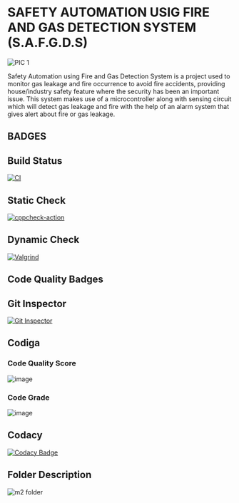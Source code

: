 # SAFETY AUTOMATION USIG FIRE AND GAS DETECTION SYSTEM (S.A.F.G.D.S)

![PIC 1](https://user-images.githubusercontent.com/98836479/157355620-c225d791-0d95-4d55-b76b-7a3ee6028a76.PNG)

Safety Automation using Fire and Gas Detection System is a project used to monitor gas leakage and fire occurrence to avoid fire accidents, providing house/industry safety feature where the security has been an important issue. This system makes use of a microcontroller along with sensing circuit which will detect gas leakage and fire with the help of an alarm system that gives alert about fire or gas leakage.

## BADGES

## Build Status

[![CI](https://github.com/Koushika-B/M2-EmbSys/actions/workflows/build.yml/badge.svg?branch=main)](https://github.com/Koushika-B/M2-EmbSys/actions/workflows/build.yml)

## Static Check

[![cppcheck-action](https://github.com/Koushika-B/M2-EmbSys/actions/workflows/cppcheck.yml/badge.svg?branch=main)](https://github.com/Koushika-B/M2-EmbSys/actions/workflows/cppcheck.yml)

## Dynamic Check

[![Valgrind](https://github.com/Koushika-B/M2-EmbSys/actions/workflows/codequality.yml/badge.svg?branch=main)](https://github.com/Koushika-B/M2-EmbSys/actions/workflows/codequality.yml)

## Code Quality Badges

## Git Inspector

[![Git Inspector](https://github.com/Koushika-B/M2-EmbSys/actions/workflows/gitinspector.yml/badge.svg?branch=main)](https://github.com/Koushika-B/M2-EmbSys/actions/workflows/gitinspector.yml)

## Codiga

### Code Quality Score

![image](https://user-images.githubusercontent.com/98836479/157359425-9d6e7ffe-4ebd-40ae-9599-7aec991eb60e.png)

### Code Grade

![image](https://user-images.githubusercontent.com/98836479/157359517-e3031123-5dbf-4b3a-bbc7-bf00b527655f.png)

## Codacy

[![Codacy Badge](https://app.codacy.com/project/badge/Grade/6bba263c214d43ef94da6b6b8056ffbf)](https://www.codacy.com/gh/Koushika-B/M2-EmbSys/dashboard?utm_source=github.com&amp;utm_medium=referral&amp;utm_content=Koushika-B/M2-EmbSys&amp;utm_campaign=Badge_Grade)

## Folder Description

![m2 folder](https://user-images.githubusercontent.com/98836479/157361819-7b120028-d2b5-4acd-8b04-5a994bf6d825.PNG)
